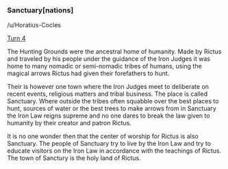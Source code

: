 ### Sanctuary[nations]

/u/Horatius-Cocles

[Turn 4](https://old.reddit.com/r/GodhoodWB/comments/fsee67/endless_pantheon_turn_4/fm4xmn7/)

The Hunting Grounds were the ancestral home of humanity. Made by Rictus and traveled by his people under the guidance of the Iron Judges it was home to many nomadic or semi-nomadic tribes of humans, using the magical arrows Rictus had given their forefathers to hunt.

Their is however one town where the Iron Judges meet to deliberate on recent events, religious matters and tribal business. The place is called Sanctuary. Where outside the tribes often squabble over the best places to hunt, sources of water or the best trees to make arrows from in Sanctuary the Iron Law reigns supreme and no one dares to break the law given to humanity by their creator and patron Rictus.

It is no one wonder then that the center of worship for Rictus is also Sanctuary. The people of Sanctuary try to live by the Iron Law and try to educate visitors on the Iron Law in accordance with the teachings of Rictus. The town of Sanctury is the holy land of Rictus.

